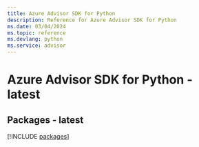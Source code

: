 ```yaml
---
title: Azure Advisor SDK for Python
description: Reference for Azure Advisor SDK for Python
ms.date: 03/04/2024
ms.topic: reference
ms.devlang: python
ms.service: advisor
---
```

# Azure Advisor SDK for Python - latest
## Packages - latest
[!INCLUDE [packages](advisor-index.md)]
